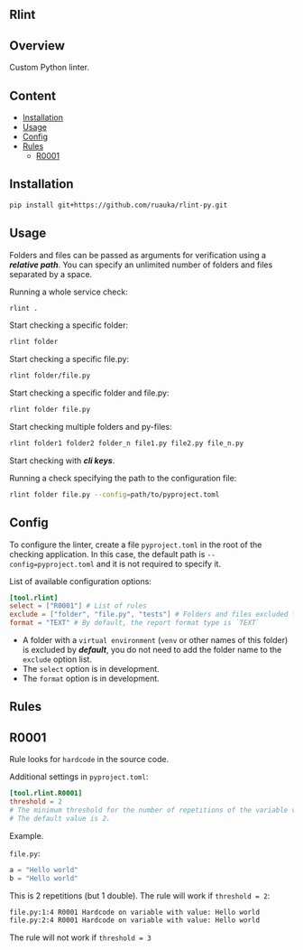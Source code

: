 ## Rlint

## Overview
Custom Python linter.

## Content
- [Installation](#installation)
- [Usage](#usage)
- [Config](#config)
- [Rules](#rules)
    - [R0001](#r0001)

## Installation
```bash
pip install git+https://github.com/ruauka/rlint-py.git
```

## Usage
Folders and files can be passed as arguments for verification using a **_relative path_**. You can specify an unlimited number of folders and files separated by a space.

Running a whole service check:
```bash
rlint .
```

Start checking a specific folder:
```bash
rlint folder
```

Start checking a specific file.py:
```bash
rlint folder/file.py
```

Start checking a specific folder and file.py:
```bash
rlint folder file.py
```

Start checking multiple folders and py-files:
```bash
rlint folder1 folder2 folder_n file1.py file2.py file_n.py
```

Start checking with **_cli keys_**.

Running a check specifying the path to the configuration file:
```bash
rlint folder file.py --config=path/to/pyproject.toml
```
## Config
To configure the linter, create a file `pyproject.toml` in the root of the checking application. In this case, the default path is `--config=pyproject.toml` and it is not required to specify it.

List of available configuration options:
```toml
[tool.rlint]
select = ["R0001"] # List of rules
exclude = ["folder", "file.py", "tests"] # Folders and files excluded from the check
format = "TEXT" # By default, the report format type is `TEXT`
```
- A folder with a `virtual environment` (`venv` or other names of this folder) is excluded by **_default_**, you do not need to add the folder name to the `exclude` option list.
- The `select` option is in development.
- The `format` option is in development.

## Rules

## R0001
Rule looks for `hardcode` in the source code.

Additional settings in `pyproject.toml`:
```toml
[tool.rlint.R0001]
threshold = 2
# The minimum threshold for the number of repetitions of the variable value.
# The default value is 2.
```
Example. 

`file.py`:
```python
a = "Hello world"
b = "Hello world"
```
This is 2 repetitions (but 1 double). The rule will work if `threshold = 2`:

```bash
file.py:1:4 R0001 Hardcode on variable with value: Hello world
file.py:2:4 R0001 Hardcode on variable with value: Hello world
```
The rule will not work if `threshold = 3`
